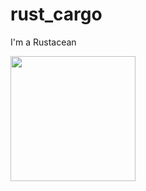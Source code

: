 # rust_cargo

I'm a Rustacean

<img src="https://rustacean.net/assets/rustacean-flat-happy.png" width=200/>
